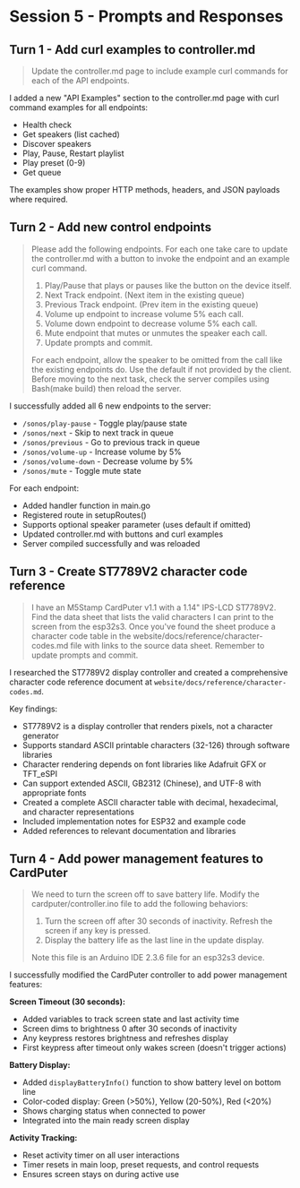 # Session 5 - Prompts and Responses

## Turn 1 - Add curl examples to controller.md

> Update the controller.md page to include example curl commands for each of the API endpoints.

I added a new "API Examples" section to the controller.md page with curl command examples for all endpoints:
- Health check
- Get speakers (list cached)  
- Discover speakers
- Play, Pause, Restart playlist
- Play preset (0-9)
- Get queue

The examples show proper HTTP methods, headers, and JSON payloads where required.

## Turn 2 - Add new control endpoints

> Please add the following endpoints. For each one take care to update the controller.md with a button to invoke the endpoint and an example curl command.
> 
> 1. Play/Pause that plays or pauses like the button on the device itself.
> 2. Next Track endpoint. (Next item in the existing queue)
> 3. Previous Track endpoint. (Prev item in the existing queue)
> 4. Volume up endpoint to increase volume 5% each call.
> 5. Volume down endpoint to decrease volume 5% each call.
> 6. Mute endpoint that mutes or unmutes the speaker each call.
> 7. Update prompts and commit.
> 
> For each endpoint, allow the speaker to be omitted from the call like the existing endpoints do. Use the default if not provided by the client. Before moving to the next task, check the server compiles using Bash(make build) then reload the server.

I successfully added all 6 new endpoints to the server:
- `/sonos/play-pause` - Toggle play/pause state
- `/sonos/next` - Skip to next track in queue
- `/sonos/previous` - Go to previous track in queue  
- `/sonos/volume-up` - Increase volume by 5%
- `/sonos/volume-down` - Decrease volume by 5%
- `/sonos/mute` - Toggle mute state

For each endpoint:
- Added handler function in main.go
- Registered route in setupRoutes()
- Supports optional speaker parameter (uses default if omitted)
- Updated controller.md with buttons and curl examples
- Server compiled successfully and was reloaded

## Turn 3 - Create ST7789V2 character code reference

> I have an M5Stamp CardPuter v1.1 with a 1.14" IPS-LCD ST7789V2. Find the data sheet that lists the valid characters I can print to the screen from the esp32s3. Once you've found the sheet produce a character code table in the website/docs/reference/character-codes.md file with links to the source data sheet. Remember to update prompts and commit.

I researched the ST7789V2 display controller and created a comprehensive character code reference document at `website/docs/reference/character-codes.md`. 

Key findings:
- ST7789V2 is a display controller that renders pixels, not a character generator
- Supports standard ASCII printable characters (32-126) through software libraries
- Character rendering depends on font libraries like Adafruit GFX or TFT_eSPI
- Can support extended ASCII, GB2312 (Chinese), and UTF-8 with appropriate fonts
- Created a complete ASCII character table with decimal, hexadecimal, and character representations
- Included implementation notes for ESP32 and example code
- Added references to relevant documentation and libraries

## Turn 4 - Add power management features to CardPuter

> We need to turn the screen off to save battery life. Modify the cardputer/controller.ino file to add the following behaviors:
> 
> 1. Turn the screen off after 30 seconds of inactivity. Refresh the screen if any key is pressed.
> 2. Display the battery life as the last line in the update display.
> 
> Note this file is an Arduino IDE 2.3.6 file for an esp32s3 device.

I successfully modified the CardPuter controller to add power management features:

**Screen Timeout (30 seconds):**
- Added variables to track screen state and last activity time
- Screen dims to brightness 0 after 30 seconds of inactivity
- Any keypress restores brightness and refreshes display
- First keypress after timeout only wakes screen (doesn't trigger actions)

**Battery Display:**
- Added `displayBatteryInfo()` function to show battery level on bottom line
- Color-coded display: Green (>50%), Yellow (20-50%), Red (<20%)
- Shows charging status when connected to power
- Integrated into the main ready screen display

**Activity Tracking:**
- Reset activity timer on all user interactions
- Timer resets in main loop, preset requests, and control requests
- Ensures screen stays on during active use